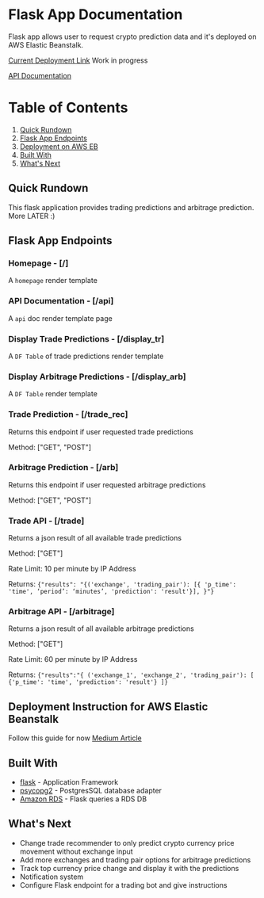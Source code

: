 # Flask App Documentation
Flask app allows user to request crypto prediction data and it's deployed on AWS Elastic Beanstalk.

[Current Deployment Link](http://cryptolytic-env.niu7nzrmmi.us-east-1.elasticbeanstalk.com)
Work in progress

[API Documentation](http://cryptolytic-env.niu7nzrmmi.us-east-1.elasticbeanstalk.com/api)


# Table of Contents
1. [Quick Rundown](#sum)
2. [Flask App Endpoints](#endpoints)
3. [Deployment on AWS EB](#deployment)
4. [Built With](#dependency)
5. [What's Next](#next)

## Quick Rundown  <a name="sum"></a>
This flask application provides trading predictions and arbitrage prediction. More LATER :)

## Flask App Endpoints <a name="endpoints"></a>

### Homepage - [/]
A `homepage` render template
 
### API Documentation - [/api]
A `api` doc render template page

### Display Trade Predictions - [/display_tr]
A `DF Table` of trade predictions render template

### Display Arbitrage Predictions - [/display_arb]
A `DF Table` render template

### Trade Prediction - [/trade_rec]
Returns this endpoint if user requested trade predictions

Method: ["GET", "POST"]

### Arbitrage Prediction - [/arb]
Returns this endpoint if user requested arbitrage predictions

Method: ["GET", "POST"]

### Trade API - [/trade]
Returns a json result of all available trade predictions

Method: ["GET"]

Rate Limit: 10 per minute by IP Address

 Returns: ``` {"results":
"{('exchange', 'trading_pair'): [{
'p_time': 'time',
‘period’: ‘minutes’,
'prediction': 'result'}], }"} ```
  
### Arbitrage API - [/arbitrage]
Returns a json result of all available arbitrage predictions

Method: ["GET"]

Rate Limit: 60 per minute by IP Address

Returns: ``` {"results":"{
('exchange_1', 'exchange_2', 'trading_pair'): [
{'p_time': 'time',
'prediction': 'result'}
]} ```

## Deployment Instruction for AWS Elastic Beanstalk <a name="deployment"></a>
Follow this guide for now [Medium Article](https://medium.com/analytics-vidhya/deploying-a-flask-app-to-aws-elastic-beanstalk-f320033fda3c)

## Built With <a name="dependency"></a>
* [flask](https://pypi.org/project/Flask/) - Application Framework
* [psycopg2](https://pypi.org/project/psycopg2/) - PostgresSQL database adapter
* [Amazon RDS](https://aws.amazon.com/rds/?nc2=h_ql_prod_fs_rds) - Flask queries a RDS DB

## What's Next <a name="next"></a>
* Change trade recommender to only predict crypto currency price movement without exchange input
* Add more exchanges and trading pair options for arbitrage predictions
* Track top currency price change and display it with the predictions
* Notification system 
* Configure Flask endpoint for a trading bot and give instructions
